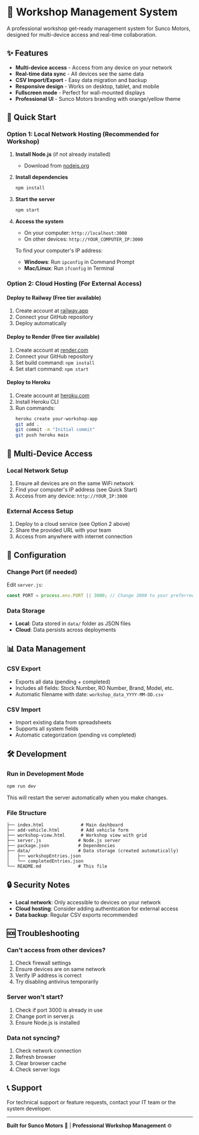 # 🚗 Workshop Management System

A professional workshop get-ready management system for Sunco Motors, designed for multi-device access and real-time collaboration.

## ✨ Features

- **Multi-device access** - Access from any device on your network
- **Real-time data sync** - All devices see the same data
- **CSV Import/Export** - Easy data migration and backup
- **Responsive design** - Works on desktop, tablet, and mobile
- **Fullscreen mode** - Perfect for wall-mounted displays
- **Professional UI** - Sunco Motors branding with orange/yellow theme

## 🚀 Quick Start

### Option 1: Local Network Hosting (Recommended for Workshop)

1. **Install Node.js** (if not already installed)
   - Download from [nodejs.org](https://nodejs.org/)

2. **Install dependencies**
   ```bash
   npm install
   ```

3. **Start the server**
   ```bash
   npm start
   ```

4. **Access the system**
   - On your computer: `http://localhost:3000`
   - On other devices: `http://YOUR_COMPUTER_IP:3000`
   
   To find your computer's IP address:
   - **Windows**: Run `ipconfig` in Command Prompt
   - **Mac/Linux**: Run `ifconfig` in Terminal

### Option 2: Cloud Hosting (For External Access)

#### Deploy to Railway (Free tier available)
1. Create account at [railway.app](https://railway.app)
2. Connect your GitHub repository
3. Deploy automatically

#### Deploy to Render (Free tier available)
1. Create account at [render.com](https://render.com)
2. Connect your GitHub repository
3. Set build command: `npm install`
4. Set start command: `npm start`

#### Deploy to Heroku
1. Create account at [heroku.com](https://heroku.com)
2. Install Heroku CLI
3. Run commands:
   ```bash
   heroku create your-workshop-app
   git add .
   git commit -m "Initial commit"
   git push heroku main
   ```

## 📱 Multi-Device Access

### Local Network Setup
1. Ensure all devices are on the same WiFi network
2. Find your computer's IP address (see Quick Start)
3. Access from any device: `http://YOUR_IP:3000`

### External Access Setup
1. Deploy to a cloud service (see Option 2 above)
2. Share the provided URL with your team
3. Access from anywhere with internet connection

## 🔧 Configuration

### Change Port (if needed)
Edit `server.js`:
```javascript
const PORT = process.env.PORT || 3000; // Change 3000 to your preferred port
```

### Data Storage
- **Local**: Data stored in `data/` folder as JSON files
- **Cloud**: Data persists across deployments

## 📊 Data Management

### CSV Export
- Exports all data (pending + completed)
- Includes all fields: Stock Number, RO Number, Brand, Model, etc.
- Automatic filename with date: `workshop_data_YYYY-MM-DD.csv`

### CSV Import
- Import existing data from spreadsheets
- Supports all system fields
- Automatic categorization (pending vs completed)

## 🛠️ Development

### Run in Development Mode
```bash
npm run dev
```
This will restart the server automatically when you make changes.

### File Structure
```
├── index.html              # Main dashboard
├── add-vehicle.html        # Add vehicle form
├── workshop-view.html      # Workshop view with grid
├── server.js              # Node.js server
├── package.json           # Dependencies
├── data/                  # Data storage (created automatically)
│   ├── workshopEntries.json
│   └── completedEntries.json
└── README.md              # This file
```

## 🔒 Security Notes

- **Local network**: Only accessible to devices on your network
- **Cloud hosting**: Consider adding authentication for external access
- **Data backup**: Regular CSV exports recommended

## 🆘 Troubleshooting

### Can't access from other devices?
1. Check firewall settings
2. Ensure devices are on same network
3. Verify IP address is correct
4. Try disabling antivirus temporarily

### Server won't start?
1. Check if port 3000 is already in use
2. Change port in server.js
3. Ensure Node.js is installed

### Data not syncing?
1. Check network connection
2. Refresh browser
3. Clear browser cache
4. Check server logs

## 📞 Support

For technical support or feature requests, contact your IT team or the system developer.

---

**Built for Sunco Motors** 🚗 | **Professional Workshop Management** ⚙️ 
